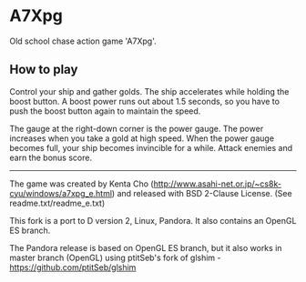 # A7Xpg

Old school chase action game 'A7Xpg'.

## How to play

Control your ship and gather golds. The ship accelerates while holding the boost button. A boost power runs out about 1.5 seconds, so you have to push the boost button again to maintain the speed.

The gauge at the right-down corner is the power gauge. The power increases when you take a gold at high speed. When the power gauge becomes full, your ship becomes invincible for a while. Attack enemies and earn the bonus score.
<hr/>

The game was created by Kenta Cho (http://www.asahi-net.or.jp/~cs8k-cyu/windows/a7xpg_e.html) and released with BSD 2-Clause License. (See readme.txt/readme_e.txt)

This fork is a port to D version 2, Linux, Pandora. It also contains an OpenGL ES branch.

The Pandora release is based on OpenGL ES branch, but it also works in master branch (OpenGL) using ptitSeb's fork of glshim - https://github.com/ptitSeb/glshim
